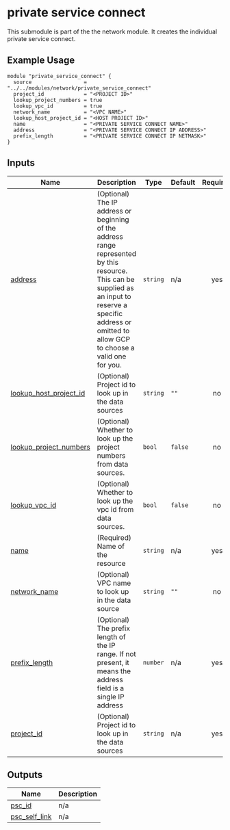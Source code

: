 <!-- BEGIN_TF_DOCS -->
# private service connect

This submodule is part of the the network module. It creates the individual private service connect.

## Example Usage
```hcl
module "private_service_connect" {
  source                 = "../../modules/network/private_service_connect"
  project_id             = "<PROJECT ID>"
  lookup_project_numbers = true
  lookup_vpc_id          = true
  network_name           = "<VPC NAME>"
  lookup_host_project_id = "<HOST PROJECT ID>"
  name                   = "<PRIVATE SERVICE CONNECT NAME>"
  address                = "<PRIVATE SERVICE CONNECT IP ADDRESS>"
  prefix_length          = "<PRIVATE SERVICE CONNECT IP NETMASK>"
}
```

## Inputs

| Name | Description | Type | Default | Required |
|------|-------------|------|---------|:--------:|
| <a name="input_address"></a> [address](#input\_address) | (Optional) The IP address or beginning of the address range represented by this resource. This can be supplied as an input to reserve a specific address or omitted to allow GCP to choose a valid one for you. | `string` | n/a | yes |
| <a name="input_lookup_host_project_id"></a> [lookup\_host\_project\_id](#input\_lookup\_host\_project\_id) | (Optional) Project id to look up in the data sources | `string` | `""` | no |
| <a name="input_lookup_project_numbers"></a> [lookup\_project\_numbers](#input\_lookup\_project\_numbers) | (Optional) Whether to look up the project numbers from data sources. | `bool` | `false` | no |
| <a name="input_lookup_vpc_id"></a> [lookup\_vpc\_id](#input\_lookup\_vpc\_id) | (Optional) Whether to look up the vpc id from data sources. | `bool` | `false` | no |
| <a name="input_name"></a> [name](#input\_name) | (Required) Name of the resource | `string` | n/a | yes |
| <a name="input_network_name"></a> [network\_name](#input\_network\_name) | (Optional) VPC name to look up in the data source | `string` | `""` | no |
| <a name="input_prefix_length"></a> [prefix\_length](#input\_prefix\_length) | (Optional) The prefix length of the IP range. If not present, it means the address field is a single IP address | `number` | n/a | yes |
| <a name="input_project_id"></a> [project\_id](#input\_project\_id) | (Optional) Project id to look up in the data sources | `string` | n/a | yes |

## Outputs

| Name | Description |
|------|-------------|
| <a name="output_psc_id"></a> [psc\_id](#output\_psc\_id) | n/a |
| <a name="output_psc_self_link"></a> [psc\_self\_link](#output\_psc\_self\_link) | n/a |
<!-- END_TF_DOCS -->